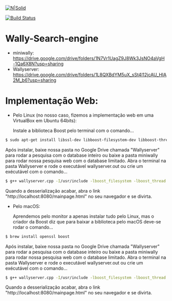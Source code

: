 [![N|Solid](https://cldup.com/dTxpPi9lDf.thumb.png)](https://nodesource.com/products/nsolid)

[![Build Status](https://travis-ci.org/joemccann/dillinger.svg?branch=master)](https://travis-ci.org/joemccann/dillinger)
# Wally-Search-engine



- miniwally: https://drive.google.com/drive/folders/1N7Vr1UagZ9J8Wk3JsNO4aVgH-1Qa6X8N?usp=sharing
- Wallyserver: https://drive.google.com/drive/folders/1L8QXBdYM5uX_sSt4l12jcAU_HIA2M_b6?usp=sharing

# Implementação Web:

- Pelo Linux (no nosso caso, fizemos a implementação web em uma VirtualBox em Ubuntu 64bits): 

  Instale a biblioteca Boost pelo terminal com o comando...
  
```sh
$ sudo apt-get install libssl-dev libboost-filesystem-dev libboost-thread-dev
```
  Após instalar, baixe nossa pasta no Google Drive chamada "Wallyserver" para rodar a pesquisa com o database inteiro ou baixe a pasta miniwally para rodar nossa pesquisa web com o database limitado.
  Abra o terminal na pasta Wallyserver e rode o executável wallyserver.out ou crie um exécutável com o comando...
  
```sh
$ g++ wallyserver.cpp -I/usr/include -lboost_filesystem -lboost_thread -lpthread -o wallyserver.out -o nomeexecutavel.out
```  
  Quando a desserialização acabar, abra o link "http://localhost:8080/mainpage.html" no seu navegador e se divirta.
  
- Pelo macOS:

  Aprendemos pelo monitor a apenas instalar tudo pelo Linux, mas o criador da Boost diz que para baixar a biblioteca pelo macOS deve-se rodar o comando...
  
```sh
$ brew install openssl boost
```

  Após instalar, baixe nossa pasta no Google Drive chamada "Wallyserver" para rodar a pesquisa com o database inteiro ou baixe a pasta miniwally para rodar nossa pesquisa web com o database limitado.
  Abra o terminal na pasta Wallyserver e rode o executável wallyserver.out ou crie um exécutável com o comando...
  
```sh
$ g++ wallyserver.cpp -I/usr/include -lboost_filesystem -lboost_thread -lpthread -o wallyserver.out -o nomeexecutavel.out
```  
  
  Quando a desserialização acabar, abra o link "http://localhost:8080/mainpage.html" no seu navegador e se divirta.
  

